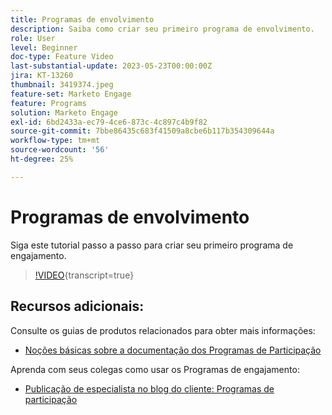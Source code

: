 ```yaml
---
title: Programas de envolvimento
description: Saiba como criar seu primeiro programa de envolvimento.
role: User
level: Beginner
doc-type: Feature Video
last-substantial-update: 2023-05-23T00:00:00Z
jira: KT-13260
thumbnail: 3419374.jpeg
feature-set: Marketo Engage
feature: Programs
solution: Marketo Engage
exl-id: 6bd2433a-ec79-4ce6-873c-4c897c4b9f82
source-git-commit: 7bbe86435c683f41509a8cbe6b117b354309644a
workflow-type: tm+mt
source-wordcount: '56'
ht-degree: 25%

---
```


# Programas de envolvimento

Siga este tutorial passo a passo para criar seu primeiro programa de engajamento.

>[!VIDEO](https://video.tv.adobe.com/v/3419374/?learn=on){transcript=true}

## Recursos adicionais:

Consulte os guias de produtos relacionados para obter mais informações:
* [Noções básicas sobre a documentação dos Programas de Participação](https://experienceleague.adobe.com/docs/marketo/using/product-docs/email-marketing/drip-nurturing/creating-an-engagement-program/understanding-engagement-programs.html?lang=en)

Aprenda com seus colegas como usar os Programas de engajamento:
* [Publicação de especialista no blog do cliente: Programas de participação](https://nation.marketo.com/t5/product-blogs/marketo-success-series-engagement-programs/ba-p/301712)
